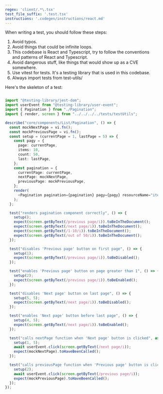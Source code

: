```yaml
---
regex: 'client/.*\.tsx'
test_file_suffix: '.test.tsx'
instructions: '.codegen/instructions/react.md'
---
```


When writing a test, you should follow these steps:

1. Avoid typos.
2. Avoid things that could be infinite loops.
3. This codebase is React and Typescript, try to follow the conventions and patterns of React and Typescript.
4. Avoid dangerous stuff, like things that would show up as a CVE somewhere.
5. Use vitest for tests. It's a testing library that is used in this codebase.
6. Always import tests from test-utils/

Here's the skeleton of a test:

```Typescript

import "@testing-library/jest-dom";
import userEvent from "@testing-library/user-event";
import { Pagination } from "./Pagination";
import { render, screen } from "../../../../tests/testUtils";

describe("core/components/List/Pagination", () => {
  const mockNextPage = vi.fn();
  const mockPreviousPage = vi.fn();
  const setup = (currentPage = 1, lastPage = 5) => {
    const pagy = {
      page: currentPage,
      items: 10,
      count: 50,
      last: lastPage,
    };
    const pagination = {
      currentPage: currentPage,
      nextPage: mockNextPage,
      previousPage: mockPreviousPage,
    };
    render(
      <Pagination pagination={pagination} pagy={pagy} resourceName="items" />,
    );
  };

  test("renders pagination component correctly", () => {
    setup();
    expect(screen.getByText(/previous page/i)).toBeInTheDocument();
    expect(screen.getByText(/next page/i)).toBeInTheDocument();
    expect(screen.getByText(/1-10/i)).toBeInTheDocument();
    expect(screen.getByText(/out of 50/i)).toBeInTheDocument();
  });

  test("disables 'Previous page' button on first page", () => {
    setup(1);
    expect(screen.getByText(/previous page/i)).toBeDisabled();
  });

  test("enables 'Previous page' button on page greater than 1", () => {
    setup(2);
    expect(screen.getByText(/previous page/i)).toBeEnabled();
  });

  test("disables 'Next page' button on last page", () => {
    setup(5, 5);
    expect(screen.getByText(/next page/i)).toBeDisabled();
  });

  test("enables 'Next page' button before last page", () => {
    setup(4, 5);
    expect(screen.getByText(/next page/i)).toBeEnabled();
  });

  test("calls nextPage function when 'Next page' button is clicked", async () => {
    setup(1, 5);
    await userEvent.click(screen.getByText(/next page/i));
    expect(mockNextPage).toHaveBeenCalled();
  });

  test("calls previousPage function when 'Previous page' button is clicked", async () => {
    setup(2);
    await userEvent.click(screen.getByText(/previous page/i));
    expect(mockPreviousPage).toHaveBeenCalled();
  });
});

```
